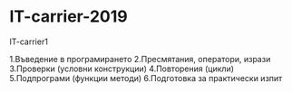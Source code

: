 # IT-carrier-2019

IT-carrier1

1.Въведение в програмирането
2.Пресмятания, оператори, изрази
3.Проверки (условни конструкции)
4.Повторения (цикли)
5.Подпрограми (функции методи)
6.Подготовка за практически изпит
